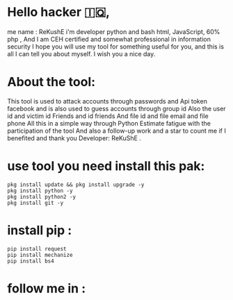 # Hello hacker 🇮🇶,
me name : ReKushE
i'm developer python and bash html, JavaScript, 60% php , And I am CEH certified and somewhat professional in information security I hope you will use my tool for something useful for you, and this is all I can tell you about myself. I wish you a nice day.

# About the tool:

This tool is used to attack accounts through passwords and Api token facebook and is also used to guess accounts through group id Also the user id and victim id Friends and id friends And file id and file email and file phone All this in a simple way through Python Estimate fatigue with the participation of the tool And also a follow-up work and a star to count me if I benefited and thank you Developer: ReKuShE .

# use tool you need install this pak: 
```
pkg install update && pkg install upgrade -y
pkg install python -y
pkg install python2 -y
pkg install git -y
````
# install pip :
```
pip install request
pip install mechanize
pip install bs4
````

# follow me in :
